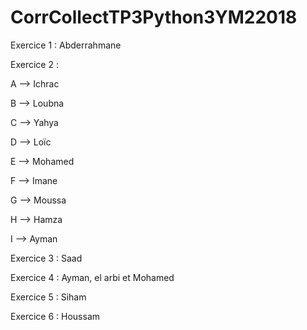 # CorrCollectTP3Python3YM22018

Exercice 1 : Abderrahmane

Exercice 2 : 

A --> Ichrac

B --> Loubna

C --> Yahya

D --> Loïc

E --> Mohamed

F --> Imane

G --> Moussa

H --> Hamza

I --> Ayman

Exercice 3 : Saad

Exercice 4 : Ayman, el arbi et Mohamed

Exercice 5 : Siham

Exercice 6 : Houssam
